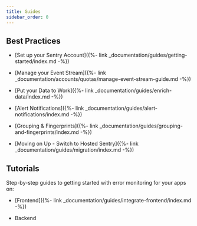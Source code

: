 ```yaml
---
title: Guides
sidebar_order: 0
---
```



## Best Practices

* [Set up your Sentry Account]({%- link _documentation/guides/getting-started/index.md -%})

* [Manage your Event Stream]({%- link _documentation/accounts/quotas/manage-event-stream-guide.md -%})

* [Put your Data to Work]({%- link _documentation/guides/enrich-data/index.md -%})

* [Alert Notifications]({%- link _documentation/guides/alert-notifications/index.md -%})

* [Grouping & Fingerprints]({%- link _documentation/guides/grouping-and-fingerprints/index.md -%})

* [Moving on Up - Switch to Hosted Sentry]({%- link _documentation/guides/migration/index.md -%})

## Tutorials

Step-by-step guides to getting started with error monitoring for your apps on:

* [Frontend]({%- link _documentation/guides/integrate-frontend/index.md -%})

* Backend
